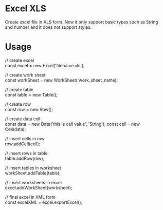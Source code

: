 # Excel XLS

Create excel file in XLS form.
Now it only support basic types such as String and number and it does not support styles.

# Usage
 // create excel<br/>
const excel = new Excel('filename.xls');

// create work sheet<br/>
const workSheet = new WorkSheet('work_sheet_name);

// create table<br/>
const table = new Table();

// create row<br/>
const row = new Row();

// create data cell<br/>
const data = new Data('this is cell value', 'String');
const cell = new Cell(data);

// insert cells in row<br/>
row.addCell(cell);

// insert rows in table<br/>
table.addRow(row);

// insert tables in worksheet<br/>
workSheet.addTable(table);

// insert worksheets in excel<br/>
excel.addWorkSheet(worksheet);

// final excel in XML form<br/>
const excelXML = excel.exportExcel();
